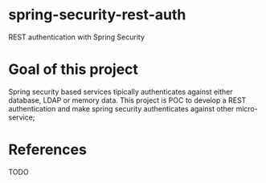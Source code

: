 # spring-security-rest-auth
REST authentication with Spring Security

# Goal of this project
Spring security based services tipically authenticates against either database, LDAP or memory data.
This project is POC to develop a REST authentication and make spring security authenticates against other micro-service;

# References
TODO
